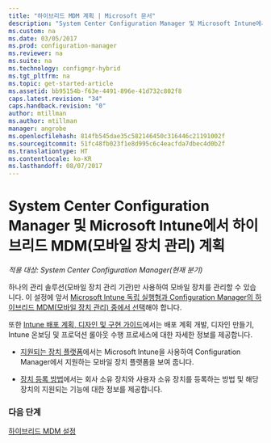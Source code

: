 ```yaml
---
title: "하이브리드 MDM 계획 | Microsoft 문서"
description: "System Center Configuration Manager 및 Microsoft Intune에서 하이브리드 모바일 장치 관리를 계획합니다."
ms.custom: na
ms.date: 03/05/2017
ms.prod: configuration-manager
ms.reviewer: na
ms.suite: na
ms.technology: configmgr-hybrid
ms.tgt_pltfrm: na
ms.topic: get-started-article
ms.assetid: bb95154b-f63e-4491-896e-41d732c802f8
caps.latest.revision: "34"
caps.handback.revision: "0"
author: mtillman
ms.author: mtillman
manager: angrobe
ms.openlocfilehash: 814fb545dae35c582146450c316446c21191002f
ms.sourcegitcommit: 51fc48fb023f1e8d995c6c4eacfda7dbec4d0b2f
ms.translationtype: HT
ms.contentlocale: ko-KR
ms.lasthandoff: 08/07/2017
---
```

# <a name="plan-for-hybrid-mobile-device-management-mdm-with-system-center-configuration-manager-and-microsoft-intune"></a>System Center Configuration Manager 및 Microsoft Intune에서 하이브리드 MDM(모바일 장치 관리) 계획

*적용 대상: System Center Configuration Manager(현재 분기)*

하나의 관리 솔루션(모바일 장치 관리 기관)만 사용하여 모바일 장치를 관리할 수 있습니다. 이 설정에 앞서 [Microsoft Intune 독립 실행형과 Configuration Manager의 하이브리드 MDM(모바일 장치 관리) 중에서 선택](../understand/choose-between-standalone-intune-and-hybrid-mobile-device-management.md)해야 합니다.

또한 [Intune 배포 계획, 디자인 및 구현 가이드](https://docs.microsoft.com/en-us/intune/plan-design/introduction)에서는 배포 계획 개발, 디자인 만들기, Intune 온보딩 및 프로덕션 롤아웃 수행 프로세스에 대한 자세한 정보를 제공합니다.

- [지원되는 장치 플랫폼](supported-device-platforms-for-hybrid.md)에서는 Microsoft Intune을 사용하여 Configuration Manager에서 지원하는 모바일 장치 플랫폼을 보여 줍니다.

- [장치 등록 방법](device-enrollment-methods.md)에서는 회사 소유 장치와 사용자 소유 장치를 등록하는 방법 및 해당 장치의 지원되는 기능에 대한 정보를 제공합니다.


### <a name="next-steps"></a>다음 단계
 [하이브리드 MDM 설정](../deploy-use/setup-hybrid-mdm.md)
